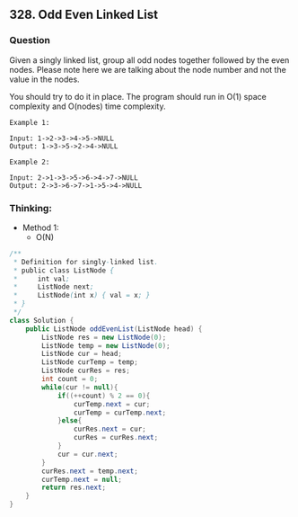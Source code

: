 ## 328. Odd Even Linked List

### Question
Given a singly linked list, group all odd nodes together followed by the even nodes. Please note here we are talking about the node number and not the value in the nodes.

You should try to do it in place. The program should run in O(1) space complexity and O(nodes) time complexity.

```
Example 1:

Input: 1->2->3->4->5->NULL
Output: 1->3->5->2->4->NULL

Example 2:

Input: 2->1->3->5->6->4->7->NULL
Output: 2->3->6->7->1->5->4->NULL
```

### Thinking:
* Method 1:
	* O(N)

```Java
/**
 * Definition for singly-linked list.
 * public class ListNode {
 *     int val;
 *     ListNode next;
 *     ListNode(int x) { val = x; }
 * }
 */
class Solution {
    public ListNode oddEvenList(ListNode head) {
        ListNode res = new ListNode(0);
        ListNode temp = new ListNode(0);
        ListNode cur = head;
        ListNode curTemp = temp;
        ListNode curRes = res;
        int count = 0;
        while(cur != null){
            if((++count) % 2 == 0){
                curTemp.next = cur;
                curTemp = curTemp.next;
            }else{
                curRes.next = cur;
                curRes = curRes.next;
            }
            cur = cur.next;
        }
        curRes.next = temp.next;
        curTemp.next = null;
        return res.next;
    }
}
```